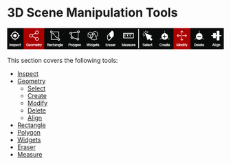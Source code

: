 # 3D Scene Manipulation Tools

![](../.gitbook/assets/3d-scene-manipulation-tools.png)

This section covers the following tools:

* [Inspect](inspect.md)
* [Geometry](geometry/)
  * [Select](geometry/select.md)
  * [Create](geometry/create.md)
  * [Modify](geometry/modify.md)
  * [Delete](geometry/delete.md)
  * [Align](geometry/align.md)
* [Rectangle](rectangle.md)
* [Polygon](polygon.md)
* [Widgets](select.md)
* [Eraser](eraser-1.md)
* [Measure](measure.md)

